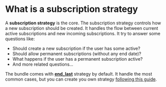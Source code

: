 What is a subscription strategy
===============================

A **subscription strategy** is the core. The subscription strategy controls how a new subscription should be created. It 
handles the flow between current active subscriptions and new incoming subscriptions. It try to answer some questions
like:

* Should create a new subscription if the user has some active?
* Should allow permanent subscriptions (without any end date)?
* What happens if the user has a permanent subscription active?
* And more related questions...

The bundle comes with **[end_last](https://github.com/shapecode/subscription-bundle/blob/master/doc/strategies/subscription/EndLast.md)**
strategy by default. It handle the most common cases, but you can create you own strategy [following this guide](https://github.com/shapecode/subscription-bundle/blob/master/doc/HowToCreateASubscriptionStrategy.md).
